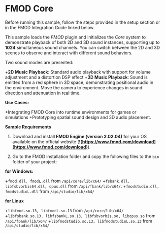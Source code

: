 # FMOD Core

Before running this sample, follow the steps provided in the setup section or in the FMOD Integration Guide linked below.

This sample loads the *FMOD* plugin and initializes the *Core* system to demonstrate playback of both 2D and 3D sound instances, supporting up to **1024** simultaneous sound channels. You can switch between the 2D and 3D scenes to observe and interact with different sound behaviors.

Two sound modes are presented:

+**2D Music Playback**: Standard audio playback with support for volume adjustment and a distortion DSP effect
+**3D Music Playback**: Sound is emitted from a red sphere in 3D space, demonstrating positional audio in the environment. Move the camera to experience changes in sound direction and attenuation in real time.

**Use Cases:**

+Integrating FMOD Core into runtime environments for games or simulations
+Prototyping spatial sound design and 3D audio placement.

**Sample Requirements**

1. Download and install **FMOD Engine (version 2.02.04)** for your OS available on the official website (**![https://www.fmod.com/download](https://www.fmod.com/download)**).

2. Go to the FMOD installation folder and copy the following files to the `bin` folder of your project:

**for Windows:**

+`fmod.dll, fmodL.dll` from `/api/core/lib/x64/`
+`fsbank.dll, libfsbvorbis64.dll, opus.dll` from `/api/fbank/lib/x64/`.
+`fmodstudio.dll, fmodstudioL.dll` from `/api/studio/lib/x64/`

**for Linux**

+`libfmod.so.13, libfmodL.so.13` from `/api/core/lib/x64/`
+`libfsbank.so.13, libfsbankL.so.13, libfsbvorbis.so, libopus.so` from `/api/fbank/lib/x64/`
+`libfmodstudio.so.13, libfmodstudioL.so.13` from `/api/studio/lib/x64/`